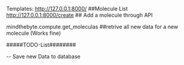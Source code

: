 Templates:
http://127.0.0.1:8000/ ##Molecule List
http://127.0.0.1:8000/create ## Add a molecule through API

mindthebyte.compute.get_moleculas ##retrive all new data for a new molecule (Works fine)

#####TODO-List########

-- Save new Data to database
